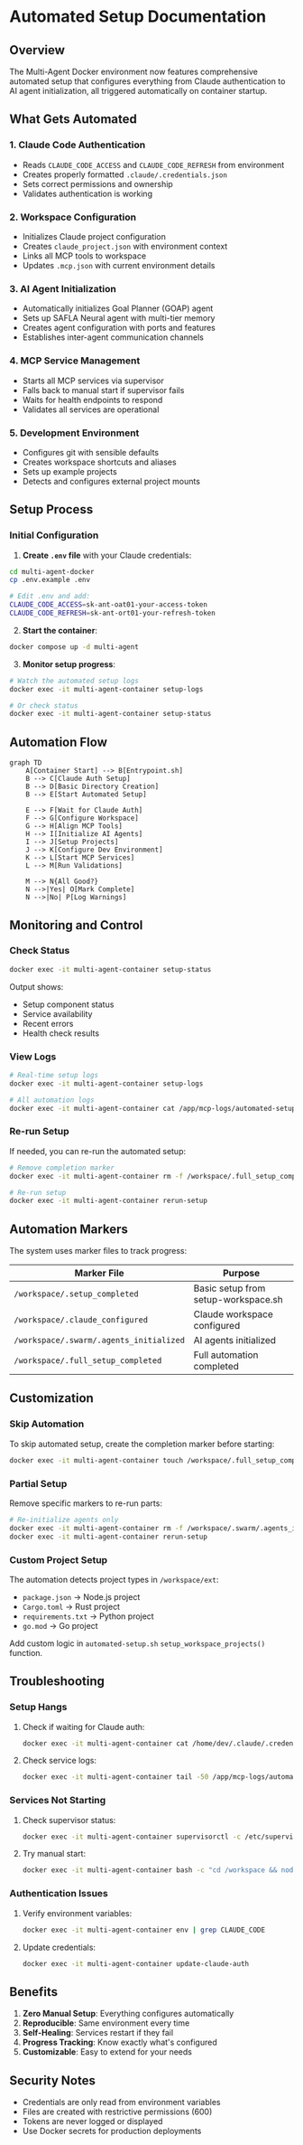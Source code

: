 # Automated Setup Documentation

## Overview

The Multi-Agent Docker environment now features comprehensive automated setup that configures everything from Claude authentication to AI agent initialization, all triggered automatically on container startup.

## What Gets Automated

### 1. Claude Code Authentication
- Reads `CLAUDE_CODE_ACCESS` and `CLAUDE_CODE_REFRESH` from environment
- Creates properly formatted `.claude/.credentials.json`
- Sets correct permissions and ownership
- Validates authentication is working

### 2. Workspace Configuration
- Initializes Claude project configuration
- Creates `claude_project.json` with environment context
- Links all MCP tools to workspace
- Updates `.mcp.json` with current environment details

### 3. AI Agent Initialization
- Automatically initializes Goal Planner (GOAP) agent
- Sets up SAFLA Neural agent with multi-tier memory
- Creates agent configuration with ports and features
- Establishes inter-agent communication channels

### 4. MCP Service Management
- Starts all MCP services via supervisor
- Falls back to manual start if supervisor fails
- Waits for health endpoints to respond
- Validates all services are operational

### 5. Development Environment
- Configures git with sensible defaults
- Creates workspace shortcuts and aliases
- Sets up example projects
- Detects and configures external project mounts

## Setup Process

### Initial Configuration

1. **Create `.env` file** with your Claude credentials:
```bash
cd multi-agent-docker
cp .env.example .env

# Edit .env and add:
CLAUDE_CODE_ACCESS=sk-ant-oat01-your-access-token
CLAUDE_CODE_REFRESH=sk-ant-ort01-your-refresh-token
```

2. **Start the container**:
```bash
docker compose up -d multi-agent
```

3. **Monitor setup progress**:
```bash
# Watch the automated setup logs
docker exec -it multi-agent-container setup-logs

# Or check status
docker exec -it multi-agent-container setup-status
```

## Automation Flow

```mermaid
graph TD
    A[Container Start] --> B[Entrypoint.sh]
    B --> C[Claude Auth Setup]
    B --> D[Basic Directory Creation]
    B --> E[Start Automated Setup]
    
    E --> F[Wait for Claude Auth]
    F --> G[Configure Workspace]
    G --> H[Align MCP Tools]
    H --> I[Initialize AI Agents]
    I --> J[Setup Projects]
    J --> K[Configure Dev Environment]
    K --> L[Start MCP Services]
    L --> M[Run Validations]
    
    M --> N{All Good?}
    N -->|Yes| O[Mark Complete]
    N -->|No| P[Log Warnings]
```

## Monitoring and Control

### Check Status
```bash
docker exec -it multi-agent-container setup-status
```

Output shows:
- Setup component status
- Service availability
- Recent errors
- Health check results

### View Logs
```bash
# Real-time setup logs
docker exec -it multi-agent-container setup-logs

# All automation logs
docker exec -it multi-agent-container cat /app/mcp-logs/automated-setup.log
```

### Re-run Setup
If needed, you can re-run the automated setup:
```bash
# Remove completion marker
docker exec -it multi-agent-container rm -f /workspace/.full_setup_completed

# Re-run setup
docker exec -it multi-agent-container rerun-setup
```

## Automation Markers

The system uses marker files to track progress:

| Marker File | Purpose |
|------------|---------|
| `/workspace/.setup_completed` | Basic setup from setup-workspace.sh |
| `/workspace/.claude_configured` | Claude workspace configured |
| `/workspace/.swarm/.agents_initialized` | AI agents initialized |
| `/workspace/.full_setup_completed` | Full automation completed |

## Customization

### Skip Automation
To skip automated setup, create the completion marker before starting:
```bash
docker exec -it multi-agent-container touch /workspace/.full_setup_completed
```

### Partial Setup
Remove specific markers to re-run parts:
```bash
# Re-initialize agents only
docker exec -it multi-agent-container rm -f /workspace/.swarm/.agents_initialized
docker exec -it multi-agent-container rerun-setup
```

### Custom Project Setup
The automation detects project types in `/workspace/ext`:
- `package.json` → Node.js project
- `Cargo.toml` → Rust project  
- `requirements.txt` → Python project
- `go.mod` → Go project

Add custom logic in `automated-setup.sh` `setup_workspace_projects()` function.

## Troubleshooting

### Setup Hangs
1. Check if waiting for Claude auth:
   ```bash
   docker exec -it multi-agent-container cat /home/dev/.claude/.credentials.json
   ```

2. Check service logs:
   ```bash
   docker exec -it multi-agent-container tail -50 /app/mcp-logs/automated-setup.log
   ```

### Services Not Starting
1. Check supervisor status:
   ```bash
   docker exec -it multi-agent-container supervisorctl -c /etc/supervisor/conf.d/supervisord.conf status
   ```

2. Try manual start:
   ```bash
   docker exec -it multi-agent-container bash -c "cd /workspace && node /workspace/scripts/mcp-tcp-server.js"
   ```

### Authentication Issues
1. Verify environment variables:
   ```bash
   docker exec -it multi-agent-container env | grep CLAUDE_CODE
   ```

2. Update credentials:
   ```bash
   docker exec -it multi-agent-container update-claude-auth
   ```

## Benefits

1. **Zero Manual Setup**: Everything configures automatically
2. **Reproducible**: Same environment every time
3. **Self-Healing**: Services restart if they fail
4. **Progress Tracking**: Know exactly what's configured
5. **Customizable**: Easy to extend for your needs

## Security Notes

- Credentials are only read from environment variables
- Files are created with restrictive permissions (600)
- Tokens are never logged or displayed
- Use Docker secrets for production deployments